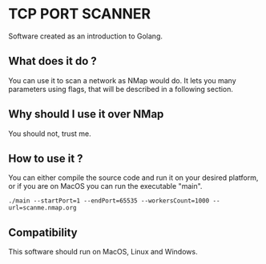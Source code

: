 # TCP PORT SCANNER
Software created as an introduction to Golang.

## What does it do ?
You can use it to scan a network as NMap would do.
It lets you many parameters using flags, that will be described in a following section.

## Why should I use it over NMap
You should not, trust me.

## How to use it ?

You can either compile the source code and run it on your desired platform, or if you are on MacOS you can run the executable "main".

```shell script
./main --startPort=1 --endPort=65535 --workersCount=1000 --url=scanme.nmap.org
```

## Compatibility
This software should run on MacOS, Linux and Windows.